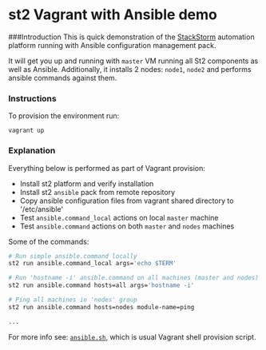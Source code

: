 st2 Vagrant with Ansible demo
===========

###Introduction
This is quick demonstration of the [StackStorm](http://stackstorm.com/) automation platform running with Ansible configuration management pack.

It will get you up and running with `master` VM running all St2 components as well as Ansible.
Additionally, it installs 2 nodes: `node1`, `node2` and performs ansible commands against them.

### Instructions
To provision the environment run:

    vagrant up

### Explanation
Everything below is performed as part of Vagrant provision:

* Install st2 platform and verify installation 
* Install st2 `ansible` pack from remote repository
* Copy ansible configuration files from vagrant shared directory to '/etc/ansible'
* Test `ansible.command_local` actions on local `master` machine
* Test `ansible.command` actions on both `master` and `nodes` machines

Some of the commands: 
```sh
# Run simple ansible.command locally
st2 run ansible.command_local args='echo $TERM'

# Run 'hostname -i' ansible.command on all machines (master and nodes) 
st2 run ansible.command hosts=all args='hostname -i'

# Ping all machines in 'nodes' group
st2 run ansible.command hosts=nodes module-name=ping

...
```

For more info see: [`ansible.sh`](ansible.sh), which is usual Vagrant shell provision script.
